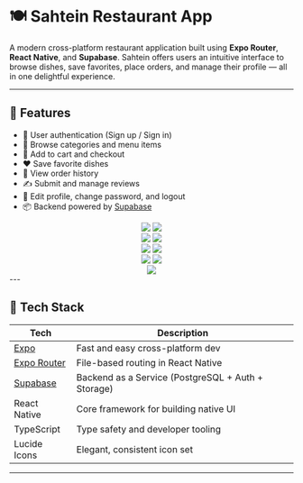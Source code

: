 # 🍽️ Sahtein Restaurant App

A modern cross-platform restaurant application built using **Expo Router**, **React Native**, and **Supabase**. Sahtein offers users an intuitive interface to browse dishes, save favorites, place orders, and manage their profile — all in one delightful experience.

---

## 🚀 Features

- 🔐 User authentication (Sign up / Sign in)
- 🍔 Browse categories and menu items
- 🛒 Add to cart and checkout
- ❤️ Save favorite dishes
- 🧾 View order history
- ✍️ Submit and manage reviews
- 👤 Edit profile, change password, and logout
- 📦 Backend powered by [Supabase](https://supabase.com)
 <div align="center">
    <img src="https://imgur.com/jCrrL6a.jpg"  />
    <img src="https://imgur.com/91Dltfr.jpg"  />
  </div>
    <div align="center">
          <img src="https://imgur.com/3Vh4ZtI.jpg"  />
          <img src="https://imgur.com/T8TiBsd.jpg"  />
  </div>
    <div align="center">
          <img src="https://imgur.com/nM6Pbc9.jpg"  />
          <img src="https://imgur.com/dT8AAsk.jpg"  />
  </div>
      <div align="center">
          <img src="https://imgur.com/L6X5U8Z.jpg"  />
          <img src="https://imgur.com/undefined.jpg"  />
  </div>
        <div align="center">
          <img src="https://imgur.com/PBmYhwG.jpg"  />
  </div>
---

## 📱 Tech Stack

| Tech                      | Description                            |
|--------------------------|----------------------------------------|
| [Expo](https://expo.dev/) | Fast and easy cross-platform dev       |
| [Expo Router](https://expo.github.io/router/docs) | File-based routing in React Native |
| [Supabase](https://supabase.com/) | Backend as a Service (PostgreSQL + Auth + Storage) |
| React Native             | Core framework for building native UI  |
| TypeScript               | Type safety and developer tooling      |
| Lucide Icons             | Elegant, consistent icon set           |

---


